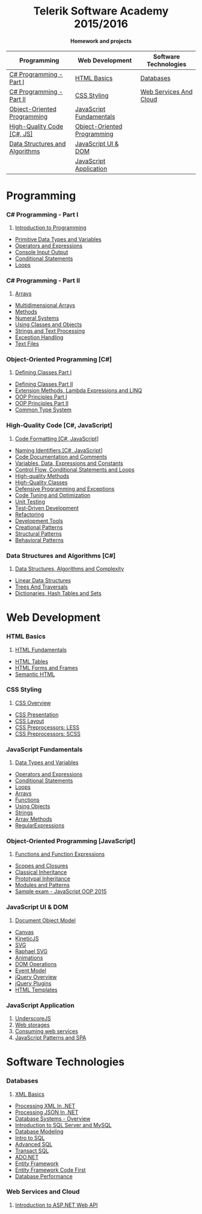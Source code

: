 <h1 align="center">Telerik Software Academy 2015/2016</h1>
<h4 align="center">Homework and projects</h3>

Programming                             | Web Development                            |Software Technologies 
--------------------------------------  | ------------------------------------------ |----------------------
[C# Programming - Part I](https://github.com/DimitarSD/Telerik-Academy#c-programming---part-i)             |[HTML Basics](https://github.com/DimitarSD/Telerik-Academy#html-basics)                             |[Databases](https://github.com/DimitarSD/Telerik-Academy#databases)         
[C# Programming - Part II](https://github.com/DimitarSD/Telerik-Academy#c-programming---part-ii)            |[CSS Styling](https://github.com/DimitarSD/Telerik-Academy#css-styling)                             |[Web Services And Cloud](https://github.com/DimitarSD/Telerik-Academy#web-services-and-cloud)                      
[Object-Oriented Programming](https://github.com/DimitarSD/Telerik-Academy#object-oriented-programming-c)    |[JavaScript Fundamentals](https://github.com/DimitarSD/Telerik-Academy#javascript-fundamentals)                 |                      
[High-Quality Code [C#, JS]](https://github.com/DimitarSD/Telerik-Academy#high-quality-code-c-javascript)  |[Object-Oriented Programming](https://github.com/DimitarSD/Telerik-Academy#object-oriented-programming-javascript)|                      
[Data Structures and Algorithms](https://github.com/DimitarSD/Telerik-Academy#data-structures-and-algorithms-c) |[JavaScript UI & DOM](https://github.com/DimitarSD/Telerik-Academy#javascript-ui--dom)                     |        
| |[JavaScript Application](https://github.com/DimitarSD/Telerik-Academy#javascript-application)|              


# Programming 

### C# Programming - Part I

1. [Introduction to Programming](https://github.com/DimitarSD/Telerik-Academy/tree/master/01.%20Programming/01.%20C%23%20Programming%20-%20Part%20I/01.%20Introduction%20to%20Programming)
* [Primitive Data Types and Variables](https://github.com/DimitarSD/Telerik-Academy/tree/master/01.%20Programming/01.%20C%23%20Programming%20-%20Part%20I/02.%20Primitive%20Data%20Types%20and%20Variables)
* [Operators and Expressions](https://github.com/DimitarSD/Telerik-Academy/tree/master/01.%20Programming/01.%20C%23%20Programming%20-%20Part%20I/03.%20Operators%20and%20Expressions)
* [Console Input Output](https://github.com/DimitarSD/Telerik-Academy/tree/master/01.%20Programming/01.%20C%23%20Programming%20-%20Part%20I/04.%20Console%20Input%20%20Output)
* [Conditional Statements](https://github.com/DimitarSD/Telerik-Academy/tree/master/01.%20Programming/01.%20C%23%20Programming%20-%20Part%20I/05.%20Conditional%20Statements)
* [Loops](https://github.com/DimitarSD/Telerik-Academy/tree/master/01.%20Programming/01.%20C%23%20Programming%20-%20Part%20I/06.%20Loops)

### C# Programming - Part II

1. [Arrays](https://github.com/DimitarSD/Telerik-Academy/tree/master/01.%20Programming/02.%20C%23%20Programming%20-%20Part%20II/01.%20Arrays)
* [Multidimensional Arrays](https://github.com/DimitarSD/Telerik-Academy/tree/master/01.%20Programming/02.%20C%23%20Programming%20-%20Part%20II/02.%20Multidimensional%20Arrays)
* [Methods](https://github.com/DimitarSD/Telerik-Academy/tree/master/01.%20Programming/02.%20C%23%20Programming%20-%20Part%20II/03.%20Methods)
* [Numeral Systems](https://github.com/DimitarSD/Telerik-Academy/tree/master/01.%20Programming/02.%20C%23%20Programming%20-%20Part%20II/04.%20Numeral%20Systems)
* [Using Classes and Objects](https://github.com/DimitarSD/Telerik-Academy/tree/master/01.%20Programming/02.%20C%23%20Programming%20-%20Part%20II/05.%20Using%20Classes%20and%20Objects)
* [Strings and Text Processing](https://github.com/DimitarSD/Telerik-Academy/tree/master/01.%20Programming/02.%20C%23%20Programming%20-%20Part%20II/06.%20Strings%20and%20Text%20Processing)
* [Exception Handling](https://github.com/DimitarSD/Telerik-Academy/tree/master/01.%20Programming/02.%20C%23%20Programming%20-%20Part%20II/07.%20Exception%20Handling)
* [Text Files](https://github.com/DimitarSD/Telerik-Academy/tree/master/01.%20Programming/02.%20C%23%20Programming%20-%20Part%20II/08.%20Text%20Files)

### Object-Oriented Programming [C#]

1. [Defining Classes Part I](https://github.com/DimitarSD/Telerik-Academy/tree/master/01.%20Programming/03.%20Object-Oriented%20Programming%20%5BC%23%5D/01.%20Defining%20Classes%20Part%20One)
* [Defining Classes Part II](https://github.com/DimitarSD/Telerik-Academy/tree/master/01.%20Programming/03.%20Object-Oriented%20Programming%20%5BC%23%5D/02.%20Defining%20Classes%20Part%20Two)
* [Extension Methods, Lambda Expressions and LINQ](https://github.com/DimitarSD/Telerik-Academy/tree/master/01.%20Programming/03.%20Object-Oriented%20Programming%20%5BC%23%5D/03.%20Extension%20Methods%2C%20Lambda%20Expressions%20and%20LINQ)
* [OOP Principles Part I](https://github.com/DimitarSD/Telerik-Academy/tree/master/01.%20Programming/03.%20Object-Oriented%20Programming%20%5BC%23%5D/04.%20OOP%20Principles%20Part%20One)
* [OOP Principles Part II](https://github.com/DimitarSD/Telerik-Academy/tree/master/01.%20Programming/03.%20Object-Oriented%20Programming%20%5BC%23%5D/05.%20OOP%20Principles%20Part%20Two)
* [Common Type System](https://github.com/DimitarSD/Telerik-Academy/tree/master/01.%20Programming/03.%20Object-Oriented%20Programming%20%5BC%23%5D/06.%20Common%20Type%20System)

### High-Quality Code [C#, JavaScript]

1. [Code Formatting [C#, JavaScript]](https://github.com/DimitarSD/Telerik-Academy/tree/master/01.%20Programming/04.%20High-Quality%20Code%20%5BC%23%2C%20JavaScript%5D/01.%20CodeFormatting)
* [Naming Identifiers [C#, JavaScript]](https://github.com/DimitarSD/Telerik-Academy/tree/master/01.%20Programming/04.%20High-Quality%20Code%20%5BC%23%2C%20JavaScript%5D/02.%20NamingIdentifiers)
* [Code Documentation and Comments](https://github.com/DimitarSD/Telerik-Academy/tree/master/01.%20Programming/04.%20High-Quality%20Code%20%5BC%23%2C%20JavaScript%5D/03.%20Code%20Documentation%20and%20Comments)
* [Variables, Data, Expressions and Constants](https://github.com/DimitarSD/Telerik-Academy/tree/master/01.%20Programming/04.%20High-Quality%20Code%20%5BC%23%2C%20JavaScript%5D/04.%20Variables%2C%20Data%2C%20Expressions%20and%20Constants)
* [Control Flow, Conditional Statements and Loops](https://github.com/DimitarSD/Telerik-Academy/tree/master/01.%20Programming/04.%20High-Quality%20Code%20%5BC%23%2C%20JavaScript%5D/05.%20Control%20Flow%2C%20Conditional%20Statements%20and%20Loops)
* [High-quality Methods](https://github.com/DimitarSD/Telerik-Academy/tree/master/01.%20Programming/04.%20High-Quality%20Code%20%5BC%23%2C%20JavaScript%5D/06.%20High-quality%20Methods)
* [High-Quality Classes](https://github.com/DimitarSD/Telerik-Academy/tree/master/01.%20Programming/04.%20High-Quality%20Code%20%5BC%23%2C%20JavaScript%5D/07.%20High-Quality%20Classes)
* [Defensive Programming and Exceptions](https://github.com/DimitarSD/Telerik-Academy/tree/master/01.%20Programming/04.%20High-Quality%20Code%20%5BC%23%2C%20JavaScript%5D/08.%20Defensive%20Programming%20and%20Exceptions)
* [Code Tuning and Optimization](https://github.com/DimitarSD/Telerik-Academy/tree/master/01.%20Programming/04.%20High-Quality%20Code%20%5BC%23%2C%20JavaScript%5D/09.%20Code%20Tuning%20and%20Optimization)
* [Unit Testing](https://github.com/DimitarSD/Telerik-Academy/tree/master/01.%20Programming/04.%20High-Quality%20Code%20%5BC%23%2C%20JavaScript%5D/10.%20Unit%20Testing)
* [Test-Driven Development](https://github.com/DimitarSD/Telerik-Academy/tree/master/01.%20Programming/04.%20High-Quality%20Code%20%5BC%23%2C%20JavaScript%5D/11.%20Test-Driven%20Development)
* [Refactoring](https://github.com/DimitarSD/Telerik-Academy/tree/master/01.%20Programming/04.%20High-Quality%20Code%20%5BC%23%2C%20JavaScript%5D/12.%20Refactoring)
* [Development Tools](https://github.com/DimitarSD/Telerik-Academy/tree/master/01.%20Programming/04.%20High-Quality%20Code%20%5BC%23%2C%20JavaScript%5D/13.%20Development%20Tools)
* [Creational Patterns](https://github.com/DimitarSD/Telerik-Academy/tree/master/01.%20Programming/04.%20High-Quality%20Code%20%5BC%23%2C%20JavaScript%5D/14.%20Creational%20Patterns)
* [Structural Patterns](https://github.com/DimitarSD/Telerik-Academy/tree/master/01.%20Programming/04.%20High-Quality%20Code%20%5BC%23%2C%20JavaScript%5D/15.%20Structural%20Patterns)
* [Behavioral Patterns](https://github.com/DimitarSD/Telerik-Academy/tree/master/01.%20Programming/04.%20High-Quality%20Code%20%5BC%23%2C%20JavaScript%5D/16.%20Behavioral%20Patterns)

### Data Structures and Algorithms [C#]

1. [Data Structures, Algorithms and Complexity](https://github.com/DimitarSD/Telerik-Academy/tree/master/01.%20Programming/05.%20Data%20Structures%20and%20Algorithms%20%5BC%23%5D/01.%20Data%20Structures%2C%20Algorithms%20and%20Complexity)
* [Linear Data Structures](https://github.com/DimitarSD/Telerik-Academy/tree/master/01.%20Programming/05.%20Data%20Structures%20and%20Algorithms%20%5BC%23%5D/02.%20Linear%20Data%20Structures)
* [Trees And Traversals](https://github.com/DimitarSD/Telerik-Academy/tree/master/01.%20Programming/05.%20Data%20Structures%20and%20Algorithms%20%5BC%23%5D/03.%20Trees%20And%20Traversals)
* [Dictionaries, Hash Tables and Sets](https://github.com/DimitarSD/Telerik-Academy/tree/master/01.%20Programming/05.%20Data%20Structures%20and%20Algorithms%20%5BC%23%5D/04.%20Dictionaries%2C%20Hash%20Tables%20and%20Sets)

# Web Development

### HTML Basics

1. [HTML Fundamentals](https://github.com/DimitarSD/Telerik-Academy/tree/master/02.%20Web%20Development/01.%20HTML%20Basics/01.%20HTML%20Fundamentals)
* [HTML Tables](https://github.com/DimitarSD/Telerik-Academy/tree/master/02.%20Web%20Development/01.%20HTML%20Basics/02.%20HTML%20Tables)
* [HTML Forms and Frames](https://github.com/DimitarSD/Telerik-Academy/tree/master/02.%20Web%20Development/01.%20HTML%20Basics/03.%20HTML%20Forms%20and%20Frames)
* [Semantic HTML](https://github.com/DimitarSD/Telerik-Academy/tree/master/02.%20Web%20Development/01.%20HTML%20Basics/04.%20Semantic%20HTML)

### CSS Styling

01. [CSS Overview](https://github.com/DimitarSD/Telerik-Academy/tree/master/02.%20Web%20Development/02.%20CSS%20Styling/01.%20CSS%20Overview)
* [CSS Presentation](https://github.com/DimitarSD/Telerik-Academy/tree/master/02.%20Web%20Development/02.%20CSS%20Styling/02.%20CSS%20Presentation)
* [CSS Layout](https://github.com/DimitarSD/Telerik-Academy/tree/master/02.%20Web%20Development/02.%20CSS%20Styling/03.%20CSS%20Layout)
* [CSS Preprocessors: LESS](https://github.com/DimitarSD/Telerik-Academy/tree/master/02.%20Web%20Development/02.%20CSS%20Styling/04.%20CSS%20PreprocessorsLESS)
* [CSS Preprocessors: SCSS](https://github.com/DimitarSD/Telerik-Academy/tree/master/02.%20Web%20Development/02.%20CSS%20Styling/04.%20CSS%20PreprocessorsSCSS)

### JavaScript Fundamentals

1. [Data Types and Variables](https://github.com/DimitarSD/Telerik-Academy/tree/master/02.%20Web%20Development/03.%20JavaScript%20Fundamentals/01.%20Data%20Types%20and%20Variables)
* [Operators and Expressions](https://github.com/DimitarSD/Telerik-Academy/tree/master/02.%20Web%20Development/03.%20JavaScript%20Fundamentals/02.%20Operators%20and%20Expressions)
* [Conditional Statements](https://github.com/DimitarSD/Telerik-Academy/tree/master/02.%20Web%20Development/03.%20JavaScript%20Fundamentals/03.%20Conditional%20Statements)
* [Loops](https://github.com/DimitarSD/Telerik-Academy/tree/master/02.%20Web%20Development/03.%20JavaScript%20Fundamentals/04.%20Loops)
* [Arrays](https://github.com/DimitarSD/Telerik-Academy/tree/master/02.%20Web%20Development/03.%20JavaScript%20Fundamentals/05.%20Arrays)
* [Functions](https://github.com/DimitarSD/Telerik-Academy/tree/master/02.%20Web%20Development/03.%20JavaScript%20Fundamentals/06.%20Functions)
* [Using Objects](https://github.com/DimitarSD/Telerik-Academy/tree/master/02.%20Web%20Development/03.%20JavaScript%20Fundamentals/07.%20Using%20Objects)
* [Strings](https://github.com/DimitarSD/Telerik-Academy/tree/master/02.%20Web%20Development/03.%20JavaScript%20Fundamentals/08.%20Strings)
* [Array Methods](https://github.com/DimitarSD/Telerik-Academy/tree/master/02.%20Web%20Development/03.%20JavaScript%20Fundamentals/09.%20ArrayMethods)
* [RegularExpressions](https://github.com/DimitarSD/Telerik-Academy/tree/master/02.%20Web%20Development/03.%20JavaScript%20Fundamentals/10.%20RegularExpressions)

### Object-Oriented Programming [JavaScript]

1. [Functions and Function Expressions](https://github.com/DimitarSD/Telerik-Academy/tree/master/02.%20Web%20Development/04.%20Object-Oriented%20Programming%20%5BJavaScript%5D/01.%20Functions%20and%20Function%20Expressions)
* [Scopes and Closures](https://github.com/DimitarSD/Telerik-Academy/tree/master/02.%20Web%20Development/04.%20Object-Oriented%20Programming%20%5BJavaScript%5D/02.%20Scopes%20and%20Closures)
* [Classical Inheritance](https://github.com/DimitarSD/Telerik-Academy/tree/master/02.%20Web%20Development/04.%20Object-Oriented%20Programming%20%5BJavaScript%5D/03.%20Classical%20Inheritance)
* [Prototypal Inheritance](https://github.com/DimitarSD/Telerik-Academy/tree/master/02.%20Web%20Development/04.%20Object-Oriented%20Programming%20%5BJavaScript%5D/04.%20Prototypal%20Inheritance)
* [Modules and Patterns](https://github.com/DimitarSD/Telerik-Academy/tree/master/02.%20Web%20Development/04.%20Object-Oriented%20Programming%20%5BJavaScript%5D/05.%20Modules%20and%20Patterns)
* [Sample exam - JavaScript OOP 2015](https://github.com/DimitarSD/Telerik-Academy/tree/master/02.%20Web%20Development/04.%20Object-Oriented%20Programming%20%5BJavaScript%5D/06.%20Sample%20exam%20-%20JavaScript%20OOP%202015)

### JavaScript UI & DOM

1. [Document Object Model](https://github.com/DimitarSD/Telerik-Academy/tree/master/02.%20Web%20Development/05.%20JavaScript%20UI%20%26%20DOM/01.%20Document%20Object%20Model)
* [Canvas](https://github.com/DimitarSD/Telerik-Academy/tree/master/02.%20Web%20Development/05.%20JavaScript%20UI%20%26%20DOM/02.%20Canvas)
* [KineticJS](https://github.com/DimitarSD/Telerik-Academy/tree/master/02.%20Web%20Development/05.%20JavaScript%20UI%20%26%20DOM/03.%20KineticJS)
* [SVG](https://github.com/DimitarSD/Telerik-Academy/tree/master/02.%20Web%20Development/05.%20JavaScript%20UI%20%26%20DOM/04.%20SVG)
* [Raphael SVG](https://github.com/DimitarSD/Telerik-Academy/tree/master/02.%20Web%20Development/05.%20JavaScript%20UI%20%26%20DOM/05.%20RaphaelSVG)
* [Animations](https://github.com/DimitarSD/Telerik-Academy/tree/master/02.%20Web%20Development/05.%20JavaScript%20UI%20%26%20DOM/06.%20Animations)
* [DOM Operations](https://github.com/DimitarSD/Telerik-Academy/tree/master/02.%20Web%20Development/05.%20JavaScript%20UI%20%26%20DOM/07.%20DOM%20Operations)
* [Event Model](https://github.com/DimitarSD/Telerik-Academy/tree/master/02.%20Web%20Development/05.%20JavaScript%20UI%20%26%20DOM/08.%20Event%20Model)
* [jQuery Overview](https://github.com/DimitarSD/Telerik-Academy/tree/master/02.%20Web%20Development/05.%20JavaScript%20UI%20%26%20DOM/09.%20jQuery%20Overview)
* [jQuery Plugins](https://github.com/DimitarSD/Telerik-Academy/tree/master/02.%20Web%20Development/05.%20JavaScript%20UI%20%26%20DOM/10.%20jQuery%20Plugins)
* [HTML Templates](https://github.com/DimitarSD/Telerik-Academy/tree/master/02.%20Web%20Development/05.%20JavaScript%20UI%20%26%20DOM/11.%20HTML%20Templates)

### JavaScript Application

1. [UnderscoreJS](https://github.com/DimitarSD/Telerik-Academy/tree/master/02.%20Web%20Development/06.%20JavaScript%20Application/01.%20UnderscoreJS)
2. [Web storages](https://github.com/DimitarSD/Telerik-Academy/tree/master/02.%20Web%20Development/06.%20JavaScript%20Application/02.%20Web%20storages)
3. [Consuming web services](https://github.com/DimitarSD/Telerik-Academy/tree/master/02.%20Web%20Development/06.%20JavaScript%20Application/03.%20Consuming%20Web%20services)
4. [JavaScript Patterns and SPA](https://github.com/DimitarSD/Telerik-Academy/tree/master/02.%20Web%20Development/06.%20JavaScript%20Application/04.%20JavaScript%20Patterns%20and%20SPA)

# Software Technologies

### Databases

1. [XML Basics](https://github.com/DimitarSD/Telerik-Academy/tree/master/03.%20Software%20Technologies/01.%20Databases/01.%20XML%20Basics)
* [Processing XML In .NET](https://github.com/DimitarSD/Telerik-Academy/tree/master/03.%20Software%20Technologies/01.%20Databases/02.%20Processing%20XML%20In%20.NET)
* [Processing JSON In .NET](https://github.com/DimitarSD/Telerik-Academy/tree/master/03.%20Software%20Technologies/01.%20Databases/03.%20Processing%20JSON%20In%20.NET)
* [Database Systems - Overview](https://github.com/DimitarSD/Telerik-Academy/tree/master/03.%20Software%20Technologies/01.%20Databases/04.%20Database%20Systems%20-%20Overview)
* [Introduction to SQL Server and MySQL](https://github.com/DimitarSD/Telerik-Academy/tree/master/03.%20Software%20Technologies/01.%20Databases/05.%20Introduction%20to%20SQL%20Server%20and%20MySQL)
* [Database Modeling](https://github.com/DimitarSD/Telerik-Academy/tree/master/03.%20Software%20Technologies/01.%20Databases/06.%20Database%20Modeling)
* [Intro to SQL](https://github.com/DimitarSD/Telerik-Academy/tree/master/03.%20Software%20Technologies/01.%20Databases/07.%20Intro%20to%20SQL)
* [Advanced SQL](https://github.com/DimitarSD/Telerik-Academy/tree/master/03.%20Software%20Technologies/01.%20Databases/08.%20Advanced%20SQL)
* [Transact SQL](https://github.com/DimitarSD/Telerik-Academy/tree/master/03.%20Software%20Technologies/01.%20Databases/09.%20Transact%20SQL)
* [ADO.NET](https://github.com/DimitarSD/Telerik-Academy/tree/master/03.%20Software%20Technologies/01.%20Databases/10.%20ADO.NET)
* [Entity Framework](https://github.com/DimitarSD/Telerik-Academy/tree/master/03.%20Software%20Technologies/01.%20Databases/12.%20Entity%20Framework)
* [Entity Framework Code First](https://github.com/DimitarSD/Telerik-Academy/tree/master/03.%20Software%20Technologies/01.%20Databases/13.%20Entity%20Framework%20Code%20First)
* [Database Performance](https://github.com/DimitarSD/Telerik-Academy/tree/master/03.%20Software%20Technologies/01.%20Databases/14.%20Database%20Performance)


### Web Services and Cloud
1. [Introduction to ASP.NET Web API](https://github.com/DimitarSD/Telerik-Academy/tree/master/03.%20Software%20Technologies/02.%20Web%20Services%20and%20Cloud/01.%20Introduction%20To%20ASP.NET%20Web%20API)
